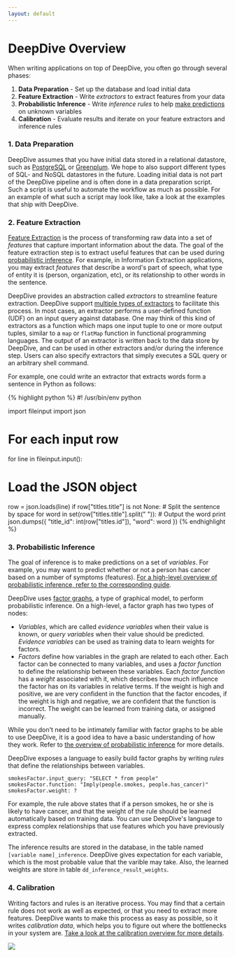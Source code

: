 ```yaml
---
layout: default
---
```


# DeepDive Overview

When writing applications on top of DeepDive, you often go through several phases:

1. **Data Preparation** - Set up the database and load initial data
2. **Feature Extraction** - Write *extractors* to extract features from your data
3. **Probabilistic Inference** - Write *inference rules* to help [make predictions](/doc/general/inference.html) on unknown variables
4. **Calibration** - Evaluate results and iterate on your feature extractors and inference rules

### 1. Data Preparation

DeepDive assumes that you have initial data stored in a relational datastore, such as [PostgreSQL](http://postgresql.org/) or [Greenplum](http://gopivotal.com/products/pivotal-greenplum-database). We hope to also support different types of SQL- and NoSQL datastores in the future. Loading initial data is not part of the DeepDive pipeline and is often done in a data preparation script. Such a script is useful to automate the workflow as much as possible. For an example of what such a script may look like, take a look at the examples that ship with DeepDive.

### 2. Feature Extraction

<!-- TODO -->

[Feature Extraction](http://en.wikipedia.org/wiki/Feature_extraction) is the process of transforming raw data into a set of *features* that capture important information about the data. The goal of the feature extraction step is to extract useful features that can be used during [probabilistic inference](/doc/general/inference.html). For example, in Information Extraction applications, you may extract *features* that describe a word's part of speech, what type of entity it is (person, organization, etc), or its relationship to other words in the sentence.

DeepDive provides an abstraction called *extractors* to streamline feature extraction. 
DeepDive support [multiple types of extractors](/doc/extractors.html) to facilitate this process.
In most cases, an extractor performs a user-defined function (UDF) on an input query against database. One may think of this kind of extractors as a function which maps one input tuple to one or more output tuples, similar to a `map` or `flatMap` function in functional programming languages. The output of an extractor is written back to the data store by DeepDive, and can be used in other extractors and/or during the inference step.
Users can also specify extractors that simply executes a SQL query or an arbitrary shell command.

<!-- Because extractors operate on *stdin* and *stdout* they can be arbitrary executable files, written in any programming language. If you are familiar with Hadoop, this is quite similar to how Hadoop streaming functions are written.  -->

For example, one could write an extractor that extracts words form a sentence in Python as follows:

{% highlight python %}
#! /usr/bin/env python

import fileinput
import json

# For each input row
for line in fileinput.input():
  # Load the JSON object
  row = json.loads(line)
  if row["titles.title"] is not None:
    # Split the sentence by space
    for word in set(row["titles.title"].split(" ")):
      # Output the word
      print json.dumps({
        "title_id": int(row["titles.id"]), 
        "word": word
      })
{% endhighlight %}


### 3. Probabilistic Inference

The goal of inference is to make predictions on a set of *variables*. For example, you may want to predict whether or not a person has cancer based on a number of symptoms (features). [For a high-level overview of probabilistic inference, refer to the corresponding guide](/doc/general/inference.html).

DeepDive uses [factor graphs](http://en.wikipedia.org/wiki/Factor_graph), a type of graphical model, to perform probabilistic inference. On a high-level, a factor graph has two types of nodes:

- *Variables*, which are called *evidence variables* when their value is known, or *query variables* when their value should be predicted. *Evidence variables* can be used as training data to learn weights for factors.
- *Factors* define how variables in the graph are related to each other. Each factor can be connected to many variables, and uses a *factor function* to define the relationship between these variables. Each *factor function* has a *weight* associated with it, which describes how much influence the factor has on its variables in relative terms. If the weight is high and positive, we are very confident in the function that the factor encodes, if the weight is high and negative, we are confident that the function is incorrect. The weight can be learned from training data, or assigned manually.

While you don't need to be intimately familiar with factor graphs to be able to use DeepDive, it is a good idea to have a basic understanding of how they work. Refer to [the overview of probabilistic inference](/doc/general/inference.html) for more details.

DeepDive exposes a language to easily build factor graphs by writing *rules* that define the relationships between variables. 

    smokesFactor.input_query: "SELECT * from people"
    smokesFactor.function: "Imply(people.smokes, people.has_cancer)"
    smokesFactor.weight: ?

For example, the rule above states that if a person smokes, he or she is likely to have cancer, and that the weight of the rule should be learned automatically based on training data. You can use DeepDive's language to express complex relationships that use features which you have previously extracted.

The inference results are stored in the database, in the table named `[variable name]_inference`. DeepDive gives expectation for each variable, which is the most probable value that the varible may take. Also, the learned weights are store in table `dd_inference_result_weights`.

### 4. Calibration

Writing factors and rules is an iterative process. You may find that a certain rule does not work as well as expected, or that you need to extract more features. DeepDive wants to make this process as easy as possible, so it writes *calibration data*, which helps you to figure out where the bottlenecks in your system are. [Take a look at the calibration overview for more details](doc/general/calibration.html).

![]({{site.baseurl}}/images/calibration_example.png)




